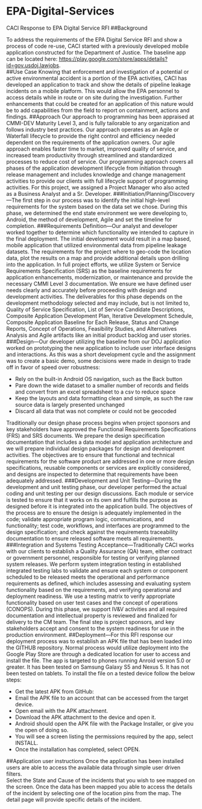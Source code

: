 # EPA-Digital-Services
CACI Response to EPA Digital Service RFI
##Background

To address the requirements of the EPA Digital Service RFI and show a process of code re-use, CACI started with a previously developed mobile application constructed for the Department of Justice.  The baseline app can be located here: https://play.google.com/store/apps/details?id=gov.usdoj.lawjobs.  
##Use Case
Knowing that enforcement and investigation of a potential or active environmental accident is a portion of the EPA activities, CACI has developed an application to track and show the details of pipeline leakage incidents on a mobile platform.  This would allow the EPA personnel to access details while in route or on site during the investigation.  Further enhancements that could be created for an application of this nature would be to add capabilities from the field to report on containment, actions and findings.
##Approach
Our approach to programming has been appraised at CMMI-DEV Maturity Level 3, and is fully tailorable to any organization and follows industry best practices.  Our approach operates as an Agile or Waterfall lifecycle to provide the right control and efficiency needed dependent on the requirements of the application owners. Our agile approach enables faster time to market, improved quality of service, and increased team productivity through streamlined and standardized processes to reduce cost of service.   Our programming approach covers all phases of the application development lifecycle from initiation through release management and includes knowledge and change management activities to provide our clients with full lifecycle support of programming activities.
For this project, we assigned a Project Manager who also acted as a Business Analyst and a Sr. Developer.
###Initiation/Planning/Discovery—The first step in our process was to identify the initial high-level requirements for the system based on the data set we chose.  During this phase, we determined the end state environment we were developing to, Android, the method of development, Agile and set the timeline for completion. 
###Requirements Definition—Our analyst and developer worked together to determine which functionality we intended to capture in the final deployment.  The initial development would result in a map based, mobile application that utilized environmental data from pipeline leakage datasets.  The requirements for the project where to geo-code the location data, plot the results on a map and provide additional details upon drilling into the application.
In full project efforts, we utilize System or Service Requirements Specification (SRS) as the baseline requirements for application enhancements, modernization, or maintenance and provide the necessary CMMI Level 3 documentation.  We ensure we have defined user needs clearly and accurately before proceeding with design and development activities. The deliverables for this phase depends on the development methodology selected and may include, but is not limited to, Quality of Service Specification, List of Service Candidate Descriptions, Composite Application Development Plan, Iterative Development Schedule, Composite Application Baseline for Each Release, Status and Change Reports, Concept of Operations, Feasibility Studies, and Alternatives Analysis and Agile artifacts like an initial product backlog and user stories.
###Design—Our developer utilizing the baseline from our DOJ application worked on prototyping the new application to include user interface designs and interactions. As this was a short development cycle and the assignment was to create a basic demo, some decisions were made in design to trade off in favor of speed over robustness:
 
-	Rely on the built-in Android OS navigation, such as the Back button
-	Pare down the wide dataset to a smaller number of records and fields and convert from an excel spreadsheet to a csv to reduce space
-	Keep the layouts and data formatting clean and simple, as such the raw source data is largely presented unchanged
-	Discard all data that was not complete or could not be geocoded 

Traditionally our design phase process begins when project sponsors and key stakeholders have approved the Functional Requirements Specifications (FRS) and SRS documents. We prepare the design specification documentation that includes a data model and application architecture and we will prepare individual design packages for design and development activities. The objectives are to ensure that functional and technical requirements for the software product are addressed in one or more design specifications, reusable components or services are explicitly considered, and designs are inspected to determine that requirements have been adequately addressed.
###Development and Unit Testing—During the development and unit testing phase, our developer performed the actual coding and unit testing per our design discussions. Each module or service is tested to ensure that it works on its own and fulfills the purpose as designed before it is integrated into the application build. 
The objectives of the process are to ensure the design is adequately implemented in the code; validate appropriate program logic, communications, and functionality; test code, workflows, and interfaces are programmed to the design specification; and check against the requirements traceability documentation to ensure released software meets all requirements. 
###Integration and Systems Testing Acceptance—Traditionally CACI works with our clients to establish a Quality Assurance (QA) team, either contract or government personnel, responsible for testing or verifying planned system releases. We perform system integration testing in established integrated testing labs to validate and ensure each system or component scheduled to be released meets the operational and performance requirements as defined, which includes assessing and evaluating system functionality based on the requirements, and verifying operational and deployment readiness. We use a testing matrix to verify appropriate functionality based on user test cases and the concept of operations (CONOPS). During this phase, we support IV&V activities and all required documentation and intellectual property is reviewed and finalized for delivery to the CM team. The final step is project sponsors, and key stakeholders accept and consent to the system readiness for use in the production environment. 
##Deployment—For this RFI response our deployment process was to establish an APK file that has been loaded into the GITHUB repository.  Normal process would utilize deployment into the Google Play Store are through a dedicated location for user to access and install the file.  The app is targeted to phones running Anroid version 5.0 or greater.  It has been tested on Samsung Galaxy S5 and Nexus 5.  It has not been tested on tablets. To install the file on a tested device follow the below steps:
-	Get the latest APK from GitHub: <link the the apk folder in GitHub>
-	Email the APK file to an account that can be accessed from the target device. 
-	Open email with the APK attachment.
-	Download the APK attachment to the device and open it.
-	Android should open the APK file with the Package Installer, or give you the open of doing so.
-	You will see a screen listing the permissions required by the app, select INSTALL.
-	Once the installation has completed, select OPEN.

##Application user instructions
Once the application has been installed users are able to access the available data through simple user driven filters.  
Select the State and Cause of the incidents that you wish to see mapped on the screen.
Once the data has been mapped you able to access the details of the incident by selecting one of the location pins from the map.
The detail page will provide specific details of the incident.


